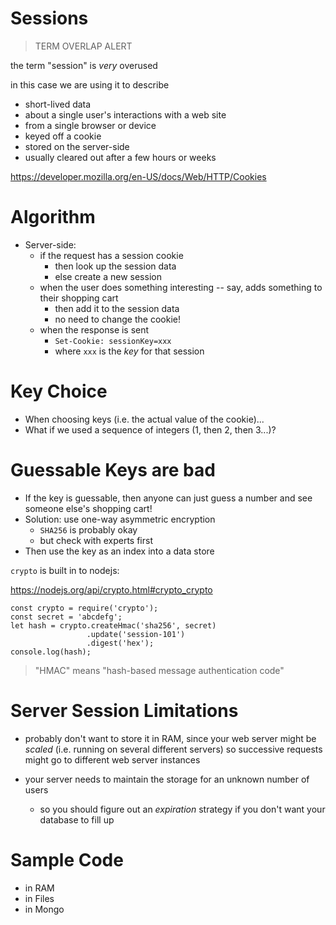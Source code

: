 # Sessions

> TERM OVERLAP ALERT

the term "session" is *very* overused

in this case we are using it to describe
 
  * short-lived data
  * about a single user's interactions with a web site
  * from a single browser or device
  * keyed off a cookie
  * stored on the server-side
  * usually cleared out after a few hours or weeks

https://developer.mozilla.org/en-US/docs/Web/HTTP/Cookies

# Algorithm

* Server-side:
  * if the request has a session cookie
    * then look up the session data
    * else create a new session
  * when the user does something interesting -- say, adds something to their shopping cart
    * then add it to the session data
    * no need to change the cookie!
  * when the response is sent
    * `Set-Cookie: sessionKey=xxx`
    * where `xxx` is the *key* for that session

# Key Choice

* When choosing keys (i.e. the actual value of the cookie)...
* What if we used a sequence of integers (1, then 2, then 3...)?

# Guessable Keys are bad

* If the key is guessable, then anyone can just guess a number and see someone else's shopping cart!
* Solution: use one-way asymmetric encryption
  * `SHA256` is probably okay
  * but check with experts first
* Then use the key as an index into a data store

`crypto` is built in to nodejs: 

https://nodejs.org/api/crypto.html#crypto_crypto

```
const crypto = require('crypto');
const secret = 'abcdefg';
let hash = crypto.createHmac('sha256', secret)
                 .update('session-101')
                 .digest('hex');
console.log(hash);
```

> "HMAC" means "hash-based message authentication code"


# Server Session Limitations

* probably don't want to store it in RAM, since your web server might be *scaled* (i.e. running on several different servers) so successive requests might go to different web server instances

* your server needs to maintain the storage for an unknown number of users
  * so you should figure out an *expiration* strategy if you don't want your database to fill up

# Sample Code

* in RAM
* in Files
* in Mongo
